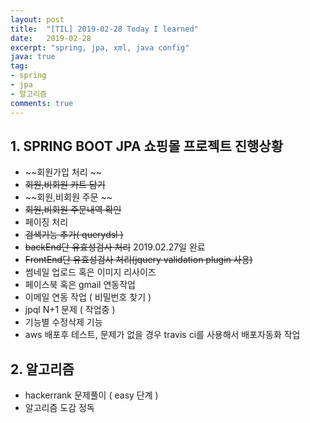 ```yaml
---
layout: post
title:  "[TIL] 2019-02-28 Today I learned"
date:   2019-02-28
excerpt: "spring, jpa, xml, java config"
java: true
tag:
- spring
- jpa
- 알고리즘
comments: true
---
```


## 1. SPRING BOOT JPA 쇼핑몰 프로젝트 진행상황

* ~~회원가입 처리 ~~
* ~~회원,비회원 카트 담기~~
* ~~회원,비회원 주문 ~~
* ~~회원,비회원 주문내역 확인~~
* 페이징 처리
* ~~검색기능 추가( querydsl )~~
* ~~backEnd단 유효성검사 처리~~ 2019.02.27일 완료
* ~~FrontEnd단 유효성검사 처리(jquery validation plugin 사용)~~
* 썸네일 업로드 혹은 이미지 리사이즈
* 페이스북 혹은 gmail 연동작업
* 이메일 연동 작업 ( 비밀번호 찾기 )
* jpql N+1 문제 ( 작업중 )
* 기능별 수정삭제 기능
* aws 배포후 테스트, 문제가 없을 경우 travis ci를 사용해서 배포자동화 작업

## 2. 알고리즘

* hackerrank 문제풀이 ( easy 단계 )
* 알고리즘 도감 정독